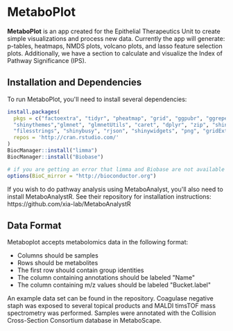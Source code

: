 # MetaboPlot

<p><b>MetaboPlot</b> is an app created for the Epithelial Therapeutics Unit to create simple visualizations and process new data. Currently the app will generate: p-tables, heatmaps, NMDS plots, volcano plots, and lasso feature selection plots. Additionally, we have a section to calculate and visualize the Index of Pathway Significance (IPS).</p>

<h2>Installation and Dependencies</h2>
<p>To run MetaboPlot, you'll need to install several dependencies: </p>

``` R
install.packages(
  pkgs = c("factoextra", "tidyr", "pheatmap", "grid", "ggpubr", "ggrepel", "vegan", "limma", "Biobase",
  "shinythemes","glmnet", "glmnetUtils", "caret", "dplyr", "zip", "shinycssloaders", "MetaboAnalystR",
  "filesstrings", "shinybusy", "rjson", "shinywidgets", "png", "gridExtra", "fitdistrplus"), 
  repos = 'http://cran.rstudio.com/'
)
BiocManager::install("limma")
BiocManager::install("Biobase")

# if you are getting an error that limma and Biobase are not available for your version of R, run the line of code below then try again 
options(BioC_mirror = "http://bioconductor.org")
```

<p>If you wish to do pathway analysis using MetaboAnalyst, you'll also need to install MetaboAnalystR. <a html = "https://github.com/xia-lab/MetaboAnalystR">See their repository<a/> for installation instructions: https://github.com/xia-lab/MetaboAnalystR</p>

<h2>Data Format</h2>
<p>Metaboplot accepts metabolomics data in the following format:</p>
<ul>
<li>Columns should be samples</li>
<li>Rows should be metabolites</li>
<li>The first row should contain group identities</li>
<li>The column containing annotations should be labeled "Name"</li>
<li>The column containing m/z values should be labeled "Bucket.label"</li>
</ul>
<p>An example data set can be found in the repository. Coagulase negative staph was exposed to several topical products and MALDI timsTOF mass spectrometry was performed. Samples were annotated with the Collision Cross-Section Consortium database in MetaboScape.</p>










